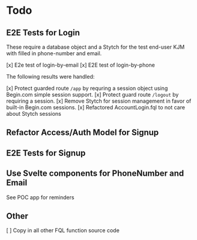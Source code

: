 # Todo

## E2E Tests for Login

These require a database object and a Stytch for the test end-user KJM with filled in phone-number and email.

[x] E2e test of login-by-email
[x] E2E test of login-by-phone

The following results were handled:

[x] Protect guarded route `/app` by requring a session object using Begin.com simple session support.
[x] Protect guard route `/logout` by requiring a session.
[x] Remove Stytch for session management in favor of built-in Begin.com sessions.
[x] Refactored AccountLogin.fql to not care about Stytch sessions


## Refactor Access/Auth Model for Signup

## E2E Tests for Signup

## Use Svelte components for PhoneNumber and Email
See POC app for reminders

## Other

[ ] Copy in all other FQL function source code